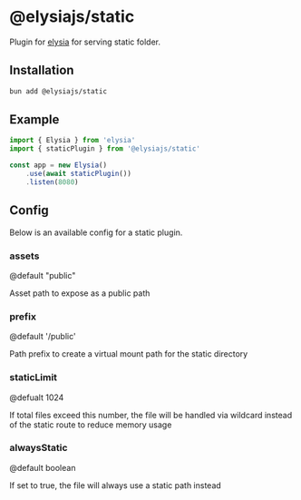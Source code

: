 # @elysiajs/static
Plugin for [elysia](https://github.com/saltyaom/elysia) for serving static folder.

## Installation
```bash
bun add @elysiajs/static
```

## Example
```typescript
import { Elysia } from 'elysia'
import { staticPlugin } from '@elysiajs/static'

const app = new Elysia()
    .use(await staticPlugin())
    .listen(8080)
```

## Config
Below is an available config for a static plugin.

### assets
@default "public"

Asset path to expose as a public path

### prefix
@default '/public'

Path prefix to create a virtual mount path for the static directory

### staticLimit
@defualt 1024

If total files exceed this number, the file will be handled via wildcard instead of the static route to reduce memory usage

### alwaysStatic
@default boolean

If set to true, the file will always use a static path instead
